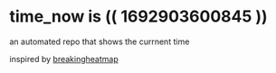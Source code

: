 # time_now is (( 1692903600845 ))

an automated repo that shows the currnent time

inspired by [breakingheatmap](https://github.com/breakingheatmap/breakingheatmap)